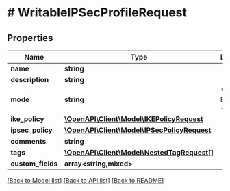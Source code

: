 # # WritableIPSecProfileRequest

## Properties

Name | Type | Description | Notes
------------ | ------------- | ------------- | -------------
**name** | **string** |  |
**description** | **string** |  | [optional]
**mode** | **string** | * &#x60;esp&#x60; - ESP * &#x60;ah&#x60; - AH |
**ike_policy** | [**\OpenAPI\Client\Model\IKEPolicyRequest**](IKEPolicyRequest.md) |  |
**ipsec_policy** | [**\OpenAPI\Client\Model\IPSecPolicyRequest**](IPSecPolicyRequest.md) |  |
**comments** | **string** |  | [optional]
**tags** | [**\OpenAPI\Client\Model\NestedTagRequest[]**](NestedTagRequest.md) |  | [optional]
**custom_fields** | **array<string,mixed>** |  | [optional]

[[Back to Model list]](../../README.md#models) [[Back to API list]](../../README.md#endpoints) [[Back to README]](../../README.md)
